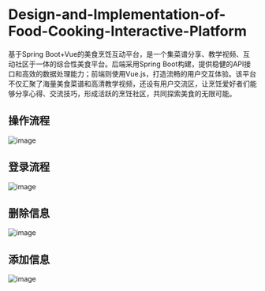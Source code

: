 # Design-and-Implementation-of-Food-Cooking-Interactive-Platform
基于Spring Boot+Vue的美食烹饪互动平台，是一个集菜谱分享、教学视频、互动社区于一体的综合性美食平台。后端采用Spring Boot构建，提供稳健的API接口和高效的数据处理能力；前端则使用Vue.js，打造流畅的用户交互体验。该平台不仅汇聚了海量美食菜谱和高清教学视频，还设有用户交流区，让烹饪爱好者们能够分享心得、交流技巧，形成活跃的烹饪社区，共同探索美食的无限可能。
## 操作流程
![image](https://github.com/user-attachments/assets/bf796c76-5983-4879-b999-698ad9be235c)
## 登录流程
![image](https://github.com/user-attachments/assets/2f77bad2-6526-4849-8e89-139c14b80010)
## 删除信息
![image](https://github.com/user-attachments/assets/79b4e405-5994-460b-877a-49c333007b5c)
## 添加信息
![image](https://github.com/user-attachments/assets/d2254878-a022-464d-a987-fe3a7500e673)
